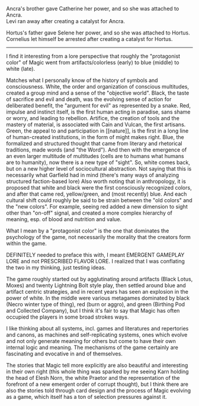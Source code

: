 Ancra's brother gave Catherine her power, and so she was attached to Ancra.  
Levi ran away after creating a catalyst for Ancra.  
  
Hortus's father gave Selene her power, and so she was attached to Hortus.  
Cornelius let himself be arrested after creating a catalyst for Hortus.

* * *
I find it interesting from a lore perspective that roughly the "protagonist color" of Magic went from artifacts/colorless (early) to blue (middle) to white (late).

Matches what I personally know of the history of symbols and consciousness. White, the order and organization of conscious multitudes, created a group mind and a sense of the "objective world". Black, the taste of sacrifice and evil and death, was the evolving sense of action for deliberated benefit, the "argument for evil" as represented by a snake. Red, impulse and instinct itself, is the first human acting in paradise, sans shame or worry, and leading to rebellion. Artifice, the creation of tools and the mastery of material, is associated with Cain and Vulcan, the first artisans. Green, the appeal to and participation in [[nature]], is the first in a long line of human-created institutions, in the form of might makes right. Blue, the formalized and structured thought that came from literary and rhetorical traditions, made words (and "the Word"). And then with the emergence of an even larger multitude of multitudes (cells are to humans what humans are to humanity), now there is a new type of "sight". So, white comes back, but on a new higher level of sociocultural abstraction. Not saying that this is necessarily what Garfield had in mind (there's many ways of analyzing structured faction-based lore) Also worth noting that in anthropology, it is proposed that white and black were the first consciously recognized colors, and after that came red, yellow/green, and (most recently) blue. And each cultural shift could roughly be said to be strain between the "old colors" and the "new colors". For example, seeing red added a new dimension to sight other than "on-off" signal, and created a more complex hierarchy of meaning, esp. of blood and nutrition and value. 

What I mean by a "protagonist color" is the one that dominates the psychology of the game, not necessarily the morality that the creators form within the game.

DEFINITELY needed to preface this with, I meant EMERGENT GAMEPLAY LORE and not PRESCRIBED FLAVOR LORE. I realized that I was conflating the two in my thinking, just testing ideas.

The game roughly started out by agglutinating around artifacts (Black Lotus, Moxes) and twenty Lightning Bolt style play, then settled around blue and artifact centric strategies, and in recent years has seen an explosion in the power of white. In the middle were various metagames dominated by black (Necro winter type of thing), red (burn or aggro), and green (Birthing Pod and Collected Company), but I think it's fair to say that Magic has often occupied the players in some broad strokes ways.

I like thinking about all systems, incl. games and literatures and repertories and canons, as machines and self-replicating systems, ones which evolve and not only generate meaning for others but come to have their own internal logic and meaning. The mechanisms of the game certainly are fascinating and evocative in and of themselves.

The stories that Magic tell more explicitly are also beautiful and interesting in their own right (this whole thing was sparked by me seeing Karn holding the head of Elesh Norn, the white Praetor and the representation of the forefront of a new emergent order of corrupt thought), but I think there are also the stories told through card design and the process of Magic evolving as a game, which itself has a ton of selection pressures against it.